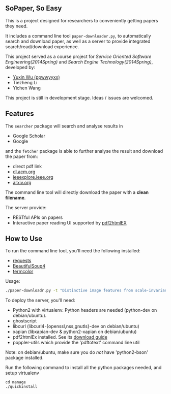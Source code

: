 ## SoPaper, So Easy
This is a project designed for researchers to conveniently getting papers they need.

It includes a command line tool ``paper-downloader.py``, to automatically search and download paper,
as well as a server to provide integrated search/read/download experience.

This project served as a course project for *Service Oriented Software Engineering(2014Spring)*
and *Search Engine Technology(2014Spring)*, developed by:
* [Yuxin Wu (ppwwyyxx)](mailto:ppwwyyxxc@gmail.com)
* Tiezheng Li
* Yichen Wang

This project is still in development stage. Ideas / issues are welcomed.

## Features
The ``searcher`` package will search and analyse results in
* Google Scholar
* Google

and the ``fetcher`` package is able to further analyse the result and download the paper from:
* direct pdf link
* [dl.acm.org](http://dl.acm.org/)
* [ieeexplore.ieee.org](http://ieeexplore.ieee.org)
* [arxiv.org](http://arxiv.org)

The command line tool will directly download the paper with a __clean filename__.

The server provide:
* RESTful APIs on papers
* Interactive paper reading UI supported by [pdf2htmlEX](https://github.com/coolwanglu/pdf2htmlEX)

## How to Use
To run the command line tool, you'll need the following installed:
* [requests](http://docs.python-requests.org/en/latest/)
* [BeautifulSoup4](http://www.crummy.com/software/BeautifulSoup/bs4/doc/)
* [termcolor](https://pypi.python.org/pypi/termcolor)

Usage:
```bash
./paper-downloadr.py -t "Distinctive image features from scale-invariant keypoints" -d /tmp
```

To deploy the server, you'll need:
* Python2 with virtualenv. Python headers are needed (python-dev on debian/ubuntu).
* ghostscript
* libcurl (libcurl4-{openssl,nss,gnutls}-dev on debian/ubuntu)
* xapian (libxapian-dev & python2-xapian on debian/ubuntu)
* pdf2htmlEx installed. See its [download guide](https://github.com/coolwanglu/pdf2htmlEX/wiki/Download)
* poppler-utils which provide the 'pdftotext' command line util

Note: on debian/ubuntu, make sure you do *not* have 'python2-bson' package installed.

Run the following command to install all the python packages needed, and setup virtualenv

	cd manage
	./quickinstall


